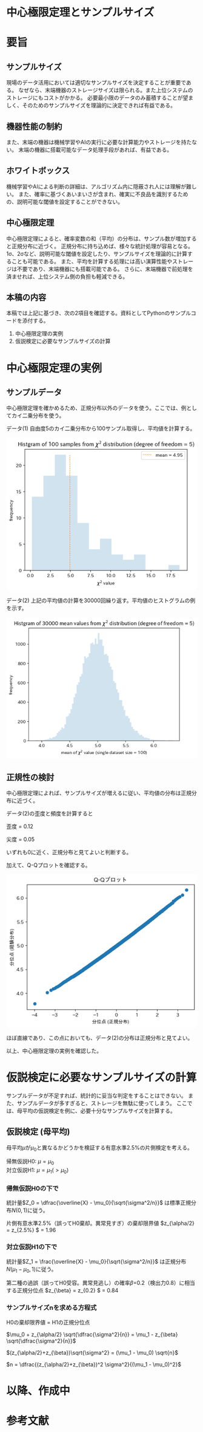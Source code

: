 # 中心極限定理とサンプルサイズ

# 要旨

## サンプルサイズ

現場のデータ活用においては適切なサンプルサイズを決定することが重要である。
なぜなら、末端機器のストレージサイズは限られる。また上位システムのストレージにもコストがかかる。
必要最小限のデータのみ蓄積することが望ましく、そのためのサンプルサイズを理論的に決定できれば有益である。

## 機器性能の制約

また、末端の機器は機械学習やAIの実行に必要な計算能力やストレージを持たない。
末端の機器に搭載可能なデータ処理手段があれば、有益である。

## ホワイトボックス

機械学習やAIによる判断の詳細は、アルゴリズム内に隠蔽され人には理解が難しい。
また、確率に基づくあいまいさが含まれ、確実に不良品を識別するための、説明可能な閾値を設定することができない。

## 中心極限定理

中心極限定理によると、確率変数の和（平均）の分布は、サンプル数が増加すると正規分布に近づく。
正規分布に持ち込めば、様々な統計処理が容易となる。
1σ、2σなど、説明可能な閾値を設定したり、サンプルサイズを理論的に計算することも可能である。
また、平均を計算する処理には高い演算性能やストレージは不要であり、末端機器にも搭載可能である。
さらに、末端機器で前処理を済ませれば、上位システム側の負担も軽減できる。

## 本稿の内容

本稿では上記に基づき、次の2項目を確認する。資料としてPythonのサンプルコードを添付する。

1. 中心極限定理の実例
2. 仮説検定に必要なサンプルサイズの計算

# 中心極限定理の実例

## サンプルデータ

中心極限定理を確かめるため、正規分布以外のデータを使う。ここでは、例としてカイ二乗分布を使う。

データ(1) 自由度5のカイ二乗分布から100サンプル取得し、平均値を計算する。

![hist-chi2](./central%20limit%20theorem%20and%20sample%20size%20data/hist-chi2.png)

データ(2) 上記の平均値の計算を30000回繰り返す。平均値のヒストグラムの例を示す。

![hist-chi2-mean](./central%20limit%20theorem%20and%20sample%20size%20data/hist-chi2-mean.png)

## 正規性の検討

中心極限定理によれば、サンプルサイズが増えるに従い、平均値の分布は正規分布に近づく。

データ(2)の歪度と頻度を計算すると

歪度 = 0.12

尖度 = 0.05

いずれも0に近く、正規分布と見てよいと判断する。

加えて、Q-Qプロットを確認する。

![Q-Q plot](./central%20limit%20theorem%20and%20sample%20size%20data/Q-Q%20plot.png)

ほぼ直線であり、この点においても、データ(2)の分布は正規分布と見てよい。

以上、中心極限定理の実例を確認した。

# 仮説検定に必要なサンプルサイズの計算

サンプルデータが不足すれば、統計的に妥当な判定をすることはできない。
また、サンプルデータが多すぎると、ストレージを無駄に使ってしまう。
ここでは、母平均の仮説検定を例に、必要十分なサンプルサイズを計算する。

## 仮説検定 (母平均)

母平均$\mu$が$\mu_0$と異なるかどうかを検証する有意水準2.5%の片側検定を考える。

帰無仮説H0: $\mu = \mu_0$  
対立仮説H1: $\mu = \mu_1 (> \mu_0)$

### 帰無仮説H0の下で

統計量$Z_0 = \dfrac{\overline{X} - \mu_0}{\sqrt{\sigma^2/n}}$ は標準正規分布$N(0, 1)$に従う。

片側有意水準2.5%（誤ってH0棄却。異常見すぎ）の棄却限界値 $z_{\alpha/2} = z_{2.5\%} $ = 1.96

### 対立仮説H1の下で

統計量$Z_1 = \frac{\overline{X} - \mu_0}{\sqrt{\sigma^2/n}}$ は正規分布$N(\mu_1 - \mu_0, 1)$に従う。

第二種の過誤（誤ってH0受容。異常見逃し）の確率$\beta$=0.2（検出力0.8）に相当する正規分位点 $z_{\beta} = z_{0.2} $ = 0.84


### サンプルサイズnを求める方程式

H0の棄却限界値 = H1の正規分位点

$\mu_0 + z_{\alpha/2} \sqrt{\dfrac{\sigma^2}{n}} = \mu_1 - z_{\beta} \sqrt{\dfrac{\sigma^2}{n}}$

$(z_{\alpha/2}+z_{\beta})\sqrt{\sigma^2} = (\mu_1 - \mu_0) \sqrt{n}$

$n = \dfrac{(z_{\alpha/2}+z_{\beta})^2 \sigma^2}{(\mu_1 - \mu_0)^2}$

# 以降、作成中

# 参考文献
